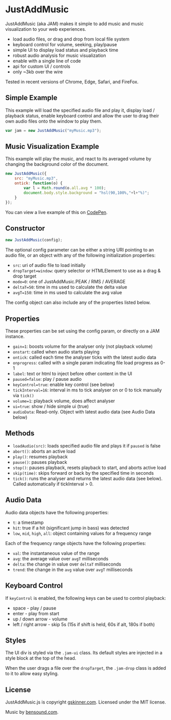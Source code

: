 # JustAddMusic

JustAddMusic (aka JAM) makes it simple to add music and music visualization to your web experiences.

* load audio files, or drag and drop from local file system
* keyboard control for volume, seeking, play/pause
* simple UI to display load status and playback time
* robust audio analysis for music visualization
* enable with a single line of code
* api for custom UI / controls
* only ~3kb over the wire

Tested in recent versions of Chrome, Edge, Safari, and FireFox.


## Simple Example

This example will load the specified audio file and play it, display load / playback status, enable keyboard control
and allow the user to drag their own audio files onto the window to play them.

```javascript
var jam = new JustAddMusic("myMusic.mp3");
```

## Music Visualization Example

This example will play the music, and react to its averaged volume by changing the background color of the document.

```javascript
new JustAddMusic({
	src: "myMusic.mp3",
	ontick: function(o) {
		var l = Math.round(o.all.avg * 100);
		document.body.style.background = "hsl(90,100%,"+l+"%)";
	}
});
```

You can view a live example of this on [CodePen](https://codepen.io/gskinner/pen/EmgQyO).


## Constructor

```javascript
new JustAddMusic(config);
```

The optional config parameter can be either a string URI pointing to an audio file, or an object with any of the following
initialization properties:

* `src`: uri of audio file to load initially
* `dropTarget=window`: query selector or HTMLElement to use as a drag & drop target
* `mode=0`: one of JustAddMusic.PEAK / RMS / AVERAGE
* `deltaT=50`: time in ms used to calculate the delta value
* `avgT=150`: time in ms used to calculate the avg value

The config object can also include any of the properties listed below.


## Properties

These properties can be set using the config param, or directly on a JAM instance.

* `gain=1`: boosts volume for the analyser only (not playback volume)
* `onstart`: called when audio starts playing
* `ontick`: called each time the analyser ticks with the latest audio data
* `onprogress`: called with a single param indicating file load progress as 0-1
* `label`: text or html to inject before other content in the UI
* `paused=false`: play / pause audio
* `keyControl=true`: enable key control (see below)
* `tickInterval=16`: interval in ms to tick analyser on or 0 to tick manually via `tick()`
* `volume=1`: playback volume, does affect analyser
* `ui=true`: show / hide simple ui (true)
* `audioData`: Read-only. Object with latest audio data (see Audio Data below)


## Methods

* `loadAudio(src)`: loads specified audio file and plays it if `paused` is false
* `abort()`: aborts an active load
* `play()`: resumes playback
* `pause()`: pauses playback
* `stop()`: pauses playback, resets playback to start, and aborts active load
* `skip(time)`: skips forward or back by the specified time in seconds
* `tick()`: runs the analyser and returns the latest audio data (see below). Called automatically if tickInterval > 0.


## Audio Data
Audio data objects have the following properties:

* `t`: a timestamp
* `hit`: true if a hit (significant jump in bass) was detected
* `low`, `mid`, `high`, `all`: object containing values for a frequency range

Each of the frequency range objects have the following properties:

* `val`: the instantaneous value of the range
* `avg`: the average value over `avgT` milliseconds
* `delta`: the change in value over `deltaT` milliseconds
* `trend`: the change in the `avg` value over `avgT` milliseconds


## Keyboard Control

If `keyControl` is enabled, the following keys can be used to control playback:

* space - play / pause
* enter - play from start
* up / down arrow - volume
* left / right arrow - skip 5s (15s if shift is held, 60s if alt, 180s if both)


## Styles

The UI div is styled via the `.jam-ui` class. Its default styles are injected in a style block at the top of the head.

When the user drags a file over the `dropTarget`, the `.jam-drop` class is added to it to allow easy styling.

## License

JustAddMusic.js is copyright [gskinner.com](http://gskinner.com). Licensed under the MIT license.

Music by [bensound.com](http://www.bensound.com).